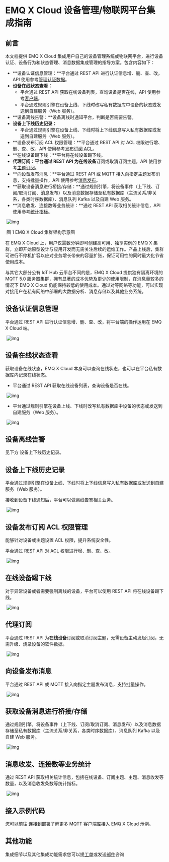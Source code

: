 # EMQ X Cloud 设备管理/物联网平台集成指南

## 前言

本文档提供 EMQ X Cloud 集成用户自己的设备管理系统或物联网平台，进行设备认证、设备行为和状态管理、消息数据集成管理的指导方案。包含内容如下：

- **设备认证信息管理：**平台通过 REST API 进行认证信息增、删、查、改，API 使用参考[管理认证数据](https://docs.emqx.net/cloud/latest/cn/api.html#管理认证数据)。
- **设备在线状态查看：**
  - 平台通过 REST API 获取在线设备列表，查询设备是否在线，API 使用参考[客户端](https://docs.emqx.net/cloud/latest/cn/api.html#客户端)。
  - 平台通过规则引擎在设备上线、下线时改写私有数据库中设备的状态或发送到自建服务（Web 服务）。
- **设备离线告警：**设备离线时通知平台，判断是否需要告警。
- **设备上下线历史记录：**
  - 平台通过规则引擎在设备上线、下线时将上下线信息写入私有数据库或发送到自建服务（Web 服务）。
- **设备发布订阅 ACL 权限管理：**平台通过 REST API 对 ACL 权限进行增、删、查、改，API 使用参考[发布订阅 ACL](https://docs.emqx.net/cloud/latest/cn/api.html#发布订阅-acl)。
- **在线设备踢下线：**平台将在线设备踢下线。
- **代理订阅：**平台通过 REST API 为**在线设备**订阅或取消订阅主题，API 使用参考[主题订阅](https://docs.emqx.net/cloud/latest/cn/api.html#主题订阅)。
- **向设备发布消息：**平台通过 REST API 或 MQTT 接入向指定主题发布消息，支持批量操作，API 使用参考[消息发布](https://docs.emqx.net/cloud/latest/cn/api.html#消息发布)。
- **获取设备消息进行桥接/存储：**通过规则引擎，将设备事件（上下线、订阅/取消订阅、消息发布）以及消息数据存储至私有数据库（主流关系/非关系，各类时序数据库）、消息队列 Kafka 以及自建 Web 服务。
- **消息收发、连接数等业务统计：**通过 REST API 获取相关统计信息，API 使用参考[统计指标](https://docs.emqx.net/cloud/latest/cn/api.html#统计指标)。

​            ![img](https://static.emqx.net/images/a912409d8db446e61567c4749946023c.png)            

​																				图 1 EMQ X Cloud 集群架构示意图

在 EMQ X Cloud 上，用户仅需数分钟即可创建高可用、独享实例的 EMQ X 集群，立即开始原型设计与应用开发而无需关注后续的运维工作。产品上线后，集群可进行不停机扩容以应对业务增长带来的容量扩张，保证可用性的同时最大化节省使用成本。

与其它大部分公有 IoT Hub 云平台不同的是，EMQ X Cloud 提供独有隔离环境的 MQTT 5.0 服务器集群，拥有显著的成本优势及更少的使用限制，在消息量较多的情况下 EMQ X Cloud 仍能保持较低的使用成本。通过对等网络等功能，可以实现对接用户在私有网络中部署的大数据分析、消息存储以及其他业务系统。



## 设备认证信息管理

平台通过 REST API 进行认证信息增、删、查、改，将平台端的操作运用在 EMQ X Cloud 端。

​            ![img](https://static.emqx.net/images/54741111f28d67400944f8b436e5e145.png)            



## 设备在线状态查看

获取设备在线状态，EMQ X Cloud 本身可以查询在线状态，也可以在平台私有数据库内记录在线状态。

- 平台通过 REST API 获取在线设备列表，查询设备是否在线。

​            ![img](https://static.emqx.net/images/54741111f28d67400944f8b436e5e145.png)            

- 平台通过规则引擎在设备上线、下线时改写私有数据库中设备的状态或发送到自建服务（Web 服务）。

​            ![img](https://static.emqx.net/images/45f8093affa14ad31e2482eb7b706e29.png)            

## 设备离线告警

见下方 设备上下线历史记录。



## 设备上下线历史记录

平台通过规则引擎在设备上线、下线时将上下线信息写入私有数据库或发送到自建服务（Web 服务）。

接收到设备下线通知后，平台可以做离线告警相关业务。

​            ![img](https://static.emqx.net/images/45f8093affa14ad31e2482eb7b706e29.png)            



## 设备发布订阅 ACL 权限管理

能够针对设备或主题设置 ACL 权限，提升系统安全性。

平台通过 REST API 对 ACL 权限进行增、删、查、改。

​            ![img](https://static.emqx.net/images/1a9342cf4189088082abd5807b43ed98.png)            



## 在线设备踢下线

对于异常设备或者需要强制离线的设备，平台可以使用 REST  API 将在线设备踢下线。

​            ![img](https://static.emqx.net/images/5da6e976718b1a21b9468c777a11624c.png)            



## 代理订阅

平台通过 REST API 为**在线设备**订阅或取消订阅主题，无需设备主动发起订阅，无需升级、烧录设备的软件数据。

​            ![img](https://static.emqx.net/images/5da6e976718b1a21b9468c777a11624c.png)            



## 向设备发布消息

平台通过 REST API 或 MQTT 接入向指定主题发布消息，支持批量操作。

​            ![img](https://static.emqx.net/images/cc5cdfaafcd34bd7771cbeb5048537ac.png)            



## 获取设备消息进行桥接/存储

通过规则引擎，将设备事件（上下线、订阅/取消订阅、消息发布）以及消息数据存储至私有数据库（主流关系/非关系，各类时序数据库）、消息队列 Kafka 以及自建 Web 服务。



​            ![img](https://static.emqx.net/images/a58e488c3f168e6df2a39cdca75d79f6.png)            



## 消息收发、连接数等业务统计

通过 REST API 获取相关统计信息，包括在线设备、订阅主题、主题、消息收发等数量，以及消息收发条数等统计指标。

​            ![img](https://static.emqx.net/images/a40b740cad9c6980b17366b2635129d2.png)            



## 接入示例代码

您可以前往 [连接到部署](./connect_to_deployments/README.md)了解更多 MQTT 客户端库接入 EMQ X Cloud 示例。



## 其他功能

集成细节以及其他集成功能需求您可以提[工单](./contact.md)或发送[邮件](cloud@emqx.io)咨询
